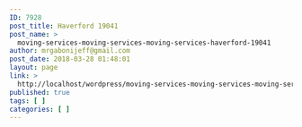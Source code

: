 ```yaml
---
ID: 7928
post_title: Haverford 19041
post_name: >
  moving-services-moving-services-moving-services-haverford-19041
author: mrgabonijeff@gmail.com
post_date: 2018-03-28 01:48:01
layout: page
link: >
  http://localhost/wordpress/moving-services-moving-services-moving-services-haverford-19041/
published: true
tags: [ ]
categories: [ ]
---
```

